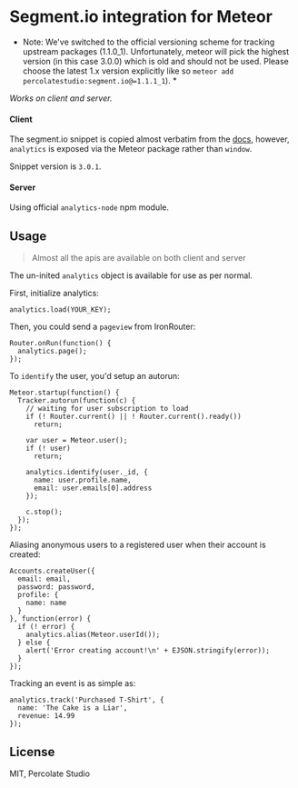 # Segment.io integration for Meteor

* Note: We've switched to the official versioning scheme for tracking upstream packages (1.1.0_1). Unfortunately, meteor will pick the highest version (in this case 3.0.0) which is old and should not be used. Please choose the latest 1.x version explicitly like so `meteor add percolatestudio:segment.io@=1.1.1_1`). *

*Works on client and server.*

#### Client

The segment.io snippet is copied almost verbatim from the [docs](https://segment.io/docs/tutorials/quickstart-analytics.js/), however, `analytics` is exposed via the Meteor package rather than `window`.

Snippet version is `3.0.1`.

#### Server

Using official `analytics-node` npm module.

## Usage

> Almost all the apis are available on both client and server

The un-inited `analytics` object is available for use as per normal.

First, initialize analytics:

```
analytics.load(YOUR_KEY);
```

Then, you could send a `pageview` from IronRouter:

```
Router.onRun(function() {
  analytics.page();
});
```

To `identify` the user, you'd setup an autorun:

```
Meteor.startup(function() {
  Tracker.autorun(function(c) {
    // waiting for user subscription to load
    if (! Router.current() || ! Router.current().ready())
      return;

    var user = Meteor.user();
    if (! user)
      return;

    analytics.identify(user._id, {
      name: user.profile.name,
      email: user.emails[0].address
    });

    c.stop();
  });
});
```

Aliasing anonymous users to a registered user when their account is created:

```
Accounts.createUser({
  email: email,
  password: password,
  profile: {
    name: name
  }
}, function(error) {
  if (! error) {
    analytics.alias(Meteor.userId());
  } else {
    alert('Error creating account!\n' + EJSON.stringify(error));
  }
});
```

Tracking an event is as simple as:

```
analytics.track('Purchased T-Shirt', {
  name: 'The Cake is a Liar',
  revenue: 14.99
});
```

## License

MIT, Percolate Studio
